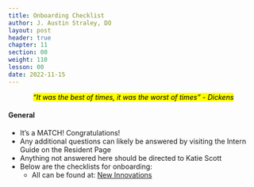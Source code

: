 ```yaml
---
title: Onboarding Checklist
author: J. Austin Straley, DO
layout: post
header: true
chapter: 11
section: 00
weight: 110
lesson: 00
date: 2022-11-15
---
```


*<center><mark>“It was the best of times, it was the worst of times” - Dickens</mark></center>*
 

#### General
- It’s a MATCH! Congratulations! 
- Any additional questions can likely be answered by visiting the Intern Guide on the Resident Page
- Anything not answered here should be directed to Katie Scott
- Below are the checklists for onboarding:
    - All can be found at: [New Innovations][1]

[1]: https://www.new-innov.com/login/Login.aspx
